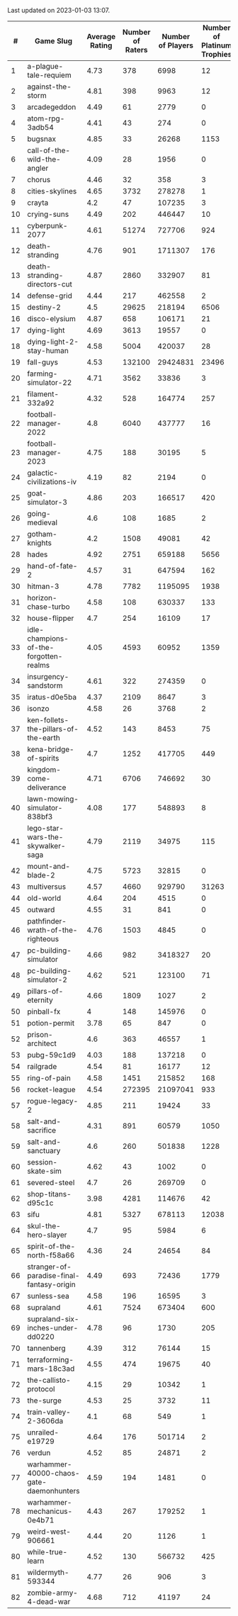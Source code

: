 Last updated on 2023-01-03 13:07.


|#|Game Slug|Average Rating|Number of Raters|Number of Players|Number of Platinum Trophies|Max Rarity (%)|
|---|---|---|---|---|---|---|
|1|a-plague-tale-requiem|4.73|378|6998|12|91|
|2|against-the-storm|4.81|398|9963|12|35|
|3|arcadegeddon|4.49|61|2779|0|91|
|4|atom-rpg-3adb54|4.41|43|274|0|97|
|5|bugsnax|4.85|33|26268|1153|97|
|6|call-of-the-wild-the-angler|4.09|28|1956|0|57|
|7|chorus|4.46|32|358|3|86|
|8|cities-skylines|4.65|3732|278278|1|72|
|9|crayta|4.2|47|107235|3|23|
|10|crying-suns|4.49|202|446447|10|65|
|11|cyberpunk-2077|4.61|51274|727706|924|64|
|12|death-stranding|4.76|901|1711307|176|91|
|13|death-stranding-directors-cut|4.87|2860|332907|81|90|
|14|defense-grid|4.44|217|462558|2|80|
|15|destiny-2|4.5|29625|218194|6506|94|
|16|disco-elysium|4.87|658|106171|21|28|
|17|dying-light|4.69|3613|19557|0|95|
|18|dying-light-2-stay-human|4.58|5004|420037|28|5|
|19|fall-guys|4.53|132100|29424831|23496|8|
|20|farming-simulator-22|4.71|3562|33836|3|77|
|21|filament-332a92|4.32|528|164774|257|93|
|22|football-manager-2022|4.8|6040|437777|16|49|
|23|football-manager-2023|4.75|188|30195|5|79|
|24|galactic-civilizations-iv|4.19|82|2194|0|80|
|25|goat-simulator-3|4.86|203|166517|420|91|
|26|going-medieval|4.6|108|1685|2|67|
|27|gotham-knights|4.2|1508|49081|42|23|
|28|hades|4.92|2751|659188|5656|89|
|29|hand-of-fate-2|4.57|31|647594|162|72|
|30|hitman-3|4.78|7782|1195095|1938|47|
|31|horizon-chase-turbo|4.58|108|630337|133|88|
|32|house-flipper|4.7|254|16109|17|94|
|33|idle-champions-of-the-forgotten-realms|4.05|4593|60952|1359|17|
|34|insurgency-sandstorm|4.61|322|274359|0|6|
|35|iratus-d0e5ba|4.37|2109|8647|3|85|
|36|isonzo|4.58|26|3768|2|58|
|37|ken-follets-the-pillars-of-the-earth|4.52|143|8453|75|46|
|38|kena-bridge-of-spirits|4.7|1252|417705|449|94|
|39|kingdom-come-deliverance|4.71|6706|746692|30|30|
|40|lawn-mowing-simulator-838bf3|4.08|177|548893|8|85|
|41|lego-star-wars-the-skywalker-saga|4.79|2119|34975|115|97|
|42|mount-and-blade-2|4.75|5723|32815|0|22|
|43|multiversus|4.57|4660|929790|31263|76|
|44|old-world|4.64|204|4515|0|83|
|45|outward|4.55|31|841|0|72|
|46|pathfinder-wrath-of-the-righteous|4.76|1503|4845|0|48|
|47|pc-building-simulator|4.66|982|3418327|20|48|
|48|pc-building-simulator-2|4.62|521|123100|71|74|
|49|pillars-of-eternity|4.66|1809|1027|2|80|
|50|pinball-fx|4|148|145976|0|85|
|51|potion-permit|3.78|65|847|0|98|
|52|prison-architect|4.6|363|46557|1|31|
|53|pubg-59c1d9|4.03|188|137218|0|73|
|54|railgrade|4.54|81|16177|12|98|
|55|ring-of-pain|4.58|1451|215852|168|96|
|56|rocket-league|4.54|272395|21097041|933|77|
|57|rogue-legacy-2|4.85|211|19424|33|3|
|58|salt-and-sacrifice|4.31|891|60579|1050|91|
|59|salt-and-sanctuary|4.6|260|501838|1228|83|
|60|session-skate-sim|4.62|43|1002|0|25|
|61|severed-steel|4.7|26|269709|0|0.1|
|62|shop-titans-d95c1c|3.98|4281|114676|42|97|
|63|sifu|4.81|5327|678113|12038|96|
|64|skul-the-hero-slayer|4.7|95|5984|6|96|
|65|spirit-of-the-north-f58a66|4.36|24|24654|84|64|
|66|stranger-of-paradise-final-fantasy-origin|4.49|693|72436|1779|98|
|67|sunless-sea|4.58|196|16595|3|36|
|68|supraland|4.61|7524|673404|600|99|
|69|supraland-six-inches-under-dd0220|4.78|96|1730|205|99|
|70|tannenberg|4.39|312|76144|15|88|
|71|terraforming-mars-18c3ad|4.55|474|19675|40|46|
|72|the-callisto-protocol|4.15|29|10342|1|93|
|73|the-surge|4.53|25|3732|11|94|
|74|train-valley-2-3606da|4.1|68|549|1|89|
|75|unrailed-e19729|4.64|176|501714|2|7|
|76|verdun|4.52|85|24871|2|75|
|77|warhammer-40000-chaos-gate-daemonhunters|4.59|194|1481|0|73|
|78|warhammer-mechanicus-0e4b71|4.43|267|179252|1|25|
|79|weird-west-906661|4.44|20|1126|1|84|
|80|while-true-learn|4.52|130|566732|425|93|
|81|wildermyth-593344|4.77|26|906|3|14|
|82|zombie-army-4-dead-war|4.68|712|41197|24|67|
